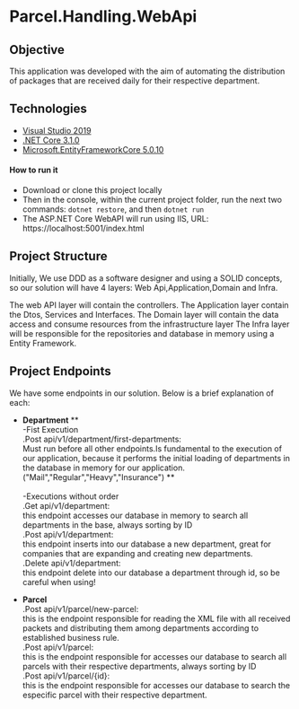 # Parcel.Handling.WebApi

## Objective
This application was developed with the aim of automating the distribution of packages that are received daily for their respective department.

## Technologies

- [Visual Studio 2019](https://visualstudio.microsoft.com/pt-br/downloads/)
- [.NET Core 3.1.0](https://dotnet.microsoft.com/download/dotnet-core/3.1)
- [Microsoft.EntityFrameworkCore 5.0.10](https://www.nuget.org/packages/Microsoft.EntityFrameworkCore/5.0.10)

#### How to run it
 - Download or clone this project locally 
 - Then in the console, within the current project folder, run the next two commands: `dotnet restore`, and then `dotnet run`
 - The ASP.NET Core WebAPI will run using IIS, URL: https://localhost:5001/index.html

## Project Structure

Initially, We use DDD as a software designer and using a SOLID concepts, so our solution will have 4 layers: Web Api,Application,Domain and Infra.

The web API layer will contain the controllers.
The Application layer contain the Dtos, Services and Interfaces.
The Domain layer will contain the data access and consume resources from the infrastructure layer
The Infra layer will be responsible for the repositories and database in memory using a Entity Framework.


## Project Endpoints
We have some endpoints in our solution. Below is a brief explanation of each:

* **Department**
**<br>-Fist Execution
	<br>.Post api/v1/department/first-departments:
	<br>Must run before all other endpoints.Is fundamental to the execution of our application, because it performs the initial loading of departments in the database in memory for our application.("Mail","Regular","Heavy","Insurance")
**<br><br>-Executions without order 
	<br>.Get api/v1/department:
		<br>this endpoint accesses our database in memory to search all departments in the base, always sorting by ID
	<br>.Post api/v1/department:
		<br>this endpoint inserts into our database a new department, great for companies that are expanding and creating new departments.
	<br>.Delete api/v1/department:
		<br>this endpoint delete into our database a department through id, so be careful when using!

* **Parcel**
	<br>.Post api/v1/parcel/new-parcel:
		<br>this is the endpoint responsible for reading the XML file with all received packets and distributing them among departments according to established business rule. 
	<br>.Post api/v1/parcel:
		<br>this is the endpoint responsible for accesses our database to search all parcels with their respective departments, always sorting by ID
	<br>.Post api/v1/parcel/{id}:
		<br>this is the endpoint responsible for accesses our database to search the especific parcel with their respective department.
